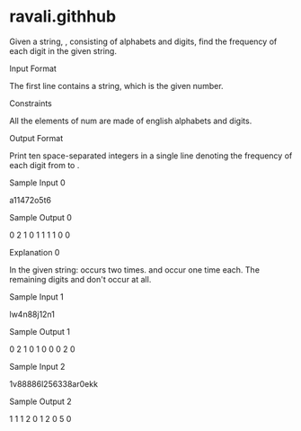 # ravali.githhub
Given a string, , consisting of alphabets and digits, find the frequency of each digit in the given string.

Input Format

The first line contains a string,  which is the given number.

Constraints


All the elements of num are made of english alphabets and digits.

Output Format

Print ten space-separated integers in a single line denoting the frequency of each digit from  to .

Sample Input 0

a11472o5t6

Sample Output 0

0 2 1 0 1 1 1 1 0 0 

Explanation 0

In the given string:
 occurs two times.
 and  occur one time each.
The remaining digits  and  don't occur at all.

Sample Input 1

lw4n88j12n1

Sample Output 1

0 2 1 0 1 0 0 0 2 0 

Sample Input 2

1v88886l256338ar0ekk

Sample Output 2

1 1 1 2 0 1 2 0 5 0
